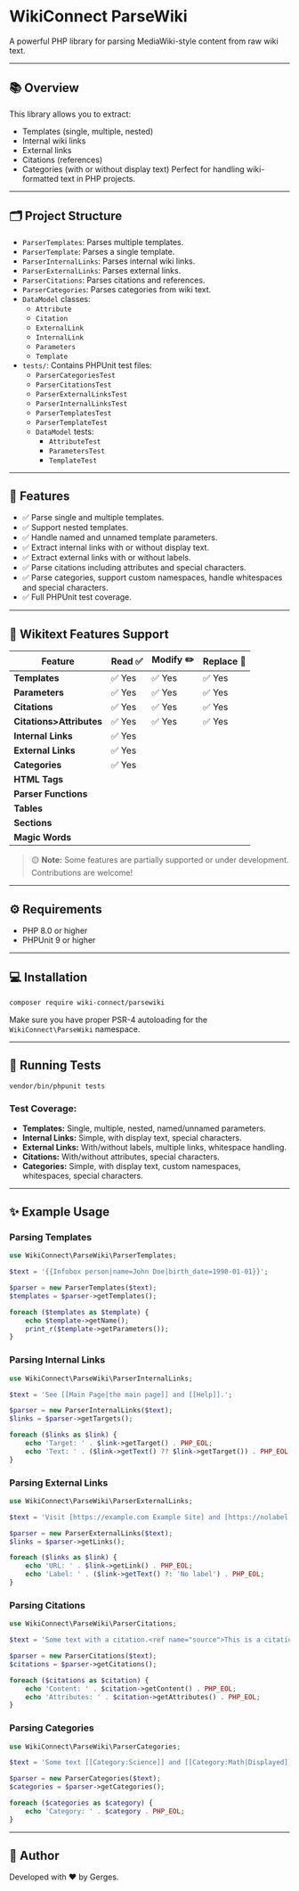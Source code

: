 # WikiConnect ParseWiki

A powerful PHP library for parsing MediaWiki-style content from raw wiki text.

---

## 📚 Overview

This library allows you to extract:
- Templates (single, multiple, nested)
- Internal wiki links
- External links
- Citations (references)
- Categories (with or without display text)
Perfect for handling wiki-formatted text in PHP projects.

---

## 🗂️ Project Structure

- `ParserTemplates`: Parses multiple templates.
- `ParserTemplate`: Parses a single template.
- `ParserInternalLinks`: Parses internal wiki links.
- `ParserExternalLinks`: Parses external links.
- `ParserCitations`: Parses citations and references.
- `ParserCategories`: Parses categories from wiki text.
- `DataModel` classes:
    - `Attribute`
    - `Citation`
    - `ExternalLink`
    - `InternalLink`
    - `Parameters`
    - `Template`
- `tests/`: Contains PHPUnit test files:
    - `ParserCategoriesTest`
    - `ParserCitationsTest`
    - `ParserExternalLinksTest`
    - `ParserInternalLinksTest`
    - `ParserTemplatesTest`
    - `ParserTemplateTest`
    - `DataModel` tests:
        - `AttributeTest`
        - `ParametersTest`
        - `TemplateTest`

---

## 🚀 Features

- ✅ Parse single and multiple templates.
- ✅ Support nested templates.
- ✅ Handle named and unnamed template parameters.
- ✅ Extract internal links with or without display text.
- ✅ Extract external links with or without labels.
- ✅ Parse citations including attributes and special characters.
- ✅ Parse categories, support custom namespaces, handle whitespaces and special characters.
- ✅ Full PHPUnit test coverage.

---
## 🧩 Wikitext Features Support

| Feature                    | Read ✅ | Modify ✏️ | Replace 🔄 |
|--------------------------- |---------|------------|------------|
| **Templates**              | ✅ Yes  | ✅ Yes    | ✅ Yes     |
| **Parameters**             | ✅ Yes  | ✅ Yes    | ✅ Yes     |
| **Citations**              | ✅ Yes  | ✅ Yes    | ✅ Yes     |
| **Citations>Attributes**   | ✅ Yes  | ✅ Yes    | ✅ Yes     |
| **Internal Links**         | ✅ Yes  |     |      |
| **External Links**         | ✅ Yes  |     |      |
| **Categories**             | ✅ Yes  |      |       |
| **HTML Tags**              |   |     |      |
| **Parser Functions**       |   |   |       |
| **Tables**                 |   |      |       |
| **Sections**               |   |      |       |
| **Magic Words**            |   |      |       |

> 🟡 **Note:** Some features are partially supported or under development. Contributions are welcome!

---

## ⚙️ Requirements

- PHP 8.0 or higher
- PHPUnit 9 or higher

---

## 💻 Installation

```bash
composer require wiki-connect/parsewiki
```

Make sure you have proper PSR-4 autoloading for the `WikiConnect\ParseWiki` namespace.

---

## 🧪 Running Tests

```bash
vendor/bin/phpunit tests
```

### Test Coverage:
- **Templates:** Single, multiple, nested, named/unnamed parameters.
- **Internal Links:** Simple, with display text, special characters.
- **External Links:** With/without labels, multiple links, whitespace handling.
- **Citations:** With/without attributes, special characters.
- **Categories:** Simple, with display text, custom namespaces, whitespaces, special characters.

---

## ✨ Example Usage

### Parsing Templates

```php
use WikiConnect\ParseWiki\ParserTemplates;

$text = '{{Infobox person|name=John Doe|birth_date=1990-01-01}}';

$parser = new ParserTemplates($text);
$templates = $parser->getTemplates();

foreach ($templates as $template) {
    echo $template->getName();
    print_r($template->getParameters());
}
```

### Parsing Internal Links

```php
use WikiConnect\ParseWiki\ParserInternalLinks;

$text = 'See [[Main Page|the main page]] and [[Help]].';

$parser = new ParserInternalLinks($text);
$links = $parser->getTargets();

foreach ($links as $link) {
    echo 'Target: ' . $link->getTarget() . PHP_EOL;
    echo 'Text: ' . ($link->getText() ?? $link->getTarget()) . PHP_EOL;
}
```

### Parsing External Links

```php
use WikiConnect\ParseWiki\ParserExternalLinks;

$text = 'Visit [https://example.com Example Site] and [https://nolabel.com].';

$parser = new ParserExternalLinks($text);
$links = $parser->getLinks();

foreach ($links as $link) {
    echo 'URL: ' . $link->getLink() . PHP_EOL;
    echo 'Label: ' . ($link->getText() ?: 'No label') . PHP_EOL;
}
```

### Parsing Citations

```php
use WikiConnect\ParseWiki\ParserCitations;

$text = 'Some text with a citation.<ref name="source">This is a citation</ref>';

$parser = new ParserCitations($text);
$citations = $parser->getCitations();

foreach ($citations as $citation) {
    echo 'Content: ' . $citation->getContent() . PHP_EOL;
    echo 'Attributes: ' . $citation->getAttributes() . PHP_EOL;
}
```

### Parsing Categories

```php
use WikiConnect\ParseWiki\ParserCategories;

$text = 'Some text [[Category:Science]] and [[Category:Math|Displayed]].';

$parser = new ParserCategories($text);
$categories = $parser->getCategories();

foreach ($categories as $category) {
    echo 'Category: ' . $category . PHP_EOL;
}
```

---

## 🙌 Author

Developed with ❤️ by Gerges.
